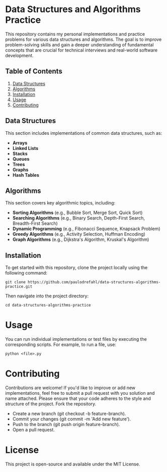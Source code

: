 # Data Structures and Algorithms Practice
This repository contains my personal implementations and practice problems for various data structures and algorithms. The goal is to improve problem-solving skills and gain a deeper understanding of fundamental concepts that are crucial for technical interviews and real-world software development.
## Table of Contents
1. [Data Structures](#data-structures)
2. [Algorithms](#algorithms)
3. [Installation](#installation)
4. [Usage](#usage)
5. [Contributing](#contributing)
## Data Structures
This section includes implementations of common data structures, such as:
- **Arrays**
- **Linked Lists**
- **Stacks**
- **Queues**
- **Trees**
- **Graphs**
- **Hash Tables**
## Algorithms
This section covers key algorithmic topics, including:
- **Sorting Algorithms** (e.g., Bubble Sort, Merge Sort, Quick Sort)
- **Searching Algorithms** (e.g., Binary Search, Depth-First Search, Breadth-First Search)
- **Dynamic Programming** (e.g., Fibonacci Sequence, Knapsack Problem)
- **Greedy Algorithms** (e.g., Activity Selection, Huffman Encoding)
- **Graph Algorithms** (e.g., Dijkstra's Algorithm, Kruskal's Algorithm)
## Installation
To get started with this repository, clone the project locally using the following command:
```
git clone https://github.com/paulodrefahl/data-structures-algorithms-practice.git
```
Then navigate into the project directory:
```
cd data-structures-algorithms-practice
```
# Usage
You can run individual implementations or test files by executing the corresponding scripts. For example, to run a file, use:
```
python <file>.py
```
# Contributing
Contributions are welcome! If you'd like to improve or add new implementations, feel free to submit a pull request with you solution and name attached. Please ensure that your code adheres to the style and structure of the project.
Fork the repository.
- Create a new branch (git checkout -b feature-branch).
- Commit your changes (git commit -m 'Add new feature').
- Push to the branch (git push origin feature-branch).
- Open a pull request.
# License
This project is open-source and available under the MIT License.
